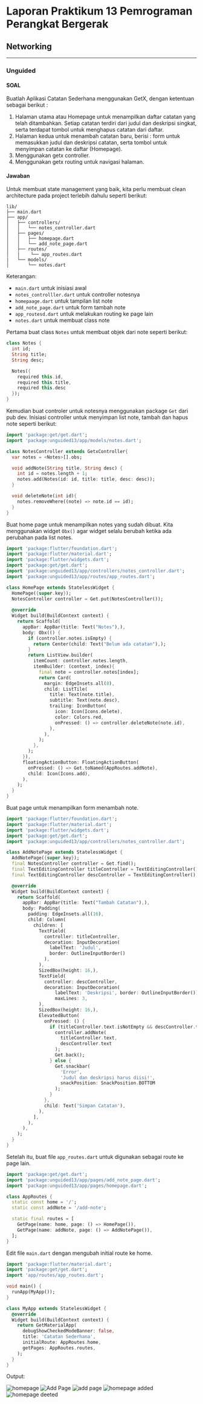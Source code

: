 # Laporan Praktikum 13 Pemrograman Perangkat Bergerak
## Networking

---

### Unguided

#### SOAL
Buatlah Aplikasi Catatan Sederhana menggunakan GetX, dengan ketentuan sebagai berikut :
1. Halaman utama atau Homepage untuk menampilkan daftar catatan yang telah ditambahkan. Setiap catatan terdiri dari judul dan deskripsi singkat, serta terdapat tombol untuk menghapus catatan dari daftar.
2. Halaman kedua untuk menambah catatan baru, berisi : form untuk memasukkan judul dan deskripsi catatan, serta tombol untuk menyimpan catatan ke daftar (Homepage).
3. Menggunakan getx controller.
4. Menggunakan getx routing untuk navigasi halaman.

#### Jawaban
Untuk membuat state management yang baik, kita perlu membuat clean architecture pada project terlebih dahulu seperti berikut:
```
lib/
├── main.dart
├── app/
│   ├── controllers/
│   │   └── notes_controller.dart
│   ├── pages/
│   │   ├── homepage.dart         
│   │   └── add_note_page.dart     
│   ├── routes/
│   |    └── app_routes.dart
|   └── models/
│       └── notes.dart        

```
Keterangan: 
- `main.dart` untuk inisiasi awal
- `notes_controlller.dart` untuk controller notesnya
- `homepaage.dart` untuk tampilan list note
- `add_note_page.dart` untuk form tambah note
- `app_routesd.dart` untuk melakukan routing ke page lain
- `notes.dart` untuk membuat class note

Pertama buat class `Notes` untuk membuat objek dari note seperti berikut:
```dart
class Notes {
  int id;
  String title;
  String desc;

  Notes({
    required this.id,
    required this.title,
    required this.desc
  });
}
```
Kemudian buat controler untuk notesnya menggunakan package `Get` dari pub dev. Inisiasi controller untuk menyimpan list note, tambah dan hapus note seperti berikut:
```dart
import 'package:get/get.dart';
import 'package:unguided13/app/models/notes.dart';

class NotesController extends GetxController{
  var notes = <Notes>[].obs;

  void addNote(String title, String desc) {
    int id = notes.length + 1;
    notes.add(Notes(id: id, title: title, desc: desc));
  }

  void deleteNote(int id){
    notes.removeWhere((note) => note.id == id);
  }
}
```

Buat home page untuk menampilkan notes yang sudah dibuat. Kita menggunakan widget `Obx()` agar widget selalu berubah ketika ada perubahan pada list notes.
```dart
import 'package:flutter/foundation.dart';
import 'package:flutter/material.dart';
import 'package:flutter/widgets.dart';
import 'package:get/get.dart';
import 'package:unguided13/app/controllers/notes_controller.dart';
import 'package:unguided13/app/routes/app_routes.dart';

class HomePage extends StatelessWidget {
  HomePage({super.key});
  NotesController controller = Get.put(NotesController());
  
  @override
  Widget build(BuildContext context) {
    return Scaffold(
      appBar: AppBar(title: Text("Notes"),),
      body: Obx(() {
        if (controller.notes.isEmpty) {
          return Center(child: Text("Belum ada catatan"),);
        }
        return ListView.builder(
          itemCount: controller.notes.length,
          itemBuilder: (context, index){
            final note = controller.notes[index];
            return Card(
              margin: EdgeInsets.all(8),
              child: ListTile(
                title: Text(note.title),
                subtitle: Text(note.desc),
                trailing: IconButton(
                  icon: Icon(Icons.delete),
                  color: Colors.red,
                  onPressed: () => controller.deleteNote(note.id),
                ),
              ),
            );
          },
        );
      }),
      floatingActionButton: FloatingActionButton(
        onPressed: () => Get.toNamed(AppRoutes.addNote),
        child: Icon(Icons.add),
      ),
    );
  }
}
```

Buat page untuk menampilkan form menambah note.
```dart
import 'package:flutter/foundation.dart';
import 'package:flutter/material.dart';
import 'package:flutter/widgets.dart';
import 'package:get/get.dart';
import 'package:unguided13/app/controllers/notes_controller.dart';

class AddNotePage extends StatelessWidget {
  AddNotePage({super.key});
  final NotesController controller = Get.find();
  final TextEditingController titleController = TextEditingController();
  final TextEditingController descController = TextEditingController();

  @override
  Widget build(BuildContext context) {
    return Scaffold(
      appBar: AppBar(title: Text("Tambah Catatan"),),
      body: Padding(
        padding: EdgeInsets.all(16),
        child: Column(
          children: [
            TextField(
              controller: titleController,
              decoration: InputDecoration(
                labelText: 'Judul',
                border: OutlineInputBorder()
              ),
            ),
            SizedBox(height: 16,),
            TextField(
              controller: descController,
              decoration: InputDecoration(
                  labelText: 'Deskripsi', border: OutlineInputBorder()),
                  maxLines: 3,
            ),
            SizedBox(height: 16,),
            ElevatedButton(
              onPressed: () {
                if (titleController.text.isNotEmpty && descController.text.isNotEmpty){
                  controller.addNote(
                    titleController.text,
                    descController.text
                  );
                  Get.back();
                } else {
                  Get.snackbar(
                    'Error',
                    'Judul dan deskripsi harus diisi!',
                    snackPosition: SnackPosition.BOTTOM
                  );
                }
              },
              child: Text('Simpan Catatan'),
            ),
          ],
        ),
      ),
    );
  }
}
```

Setelah itu, buat file `app_routes.dart` untuk digunakan sebagai route ke page lain.
```dart
import 'package:get/get.dart';
import 'package:unguided13/app/pages/add_note_page.dart';
import 'package:unguided13/app/pages/homepage.dart';

class AppRoutes {
  static const home = '/';
  static const addNote = '/add-note';

  static final routes = [
    GetPage(name: home, page: () => HomePage()),
    GetPage(name: addNote, page: () => AddNotePage()),
  ];
}
```

Edit file `main.dart` dengan mengubah initial route ke home.
```dart
import 'package:flutter/material.dart';
import 'package:get/get.dart';
import 'app/routes/app_routes.dart';

void main() {
  runApp(MyApp());
}

class MyApp extends StatelessWidget {
  @override
  Widget build(BuildContext context) {
    return GetMaterialApp(
      debugShowCheckedModeBanner: false,
      title: 'Catatan Sederhana',
      initialRoute: AppRoutes.home,
      getPages: AppRoutes.routes,
    );
  }
}
```

Output:


![homepage](UNGUIDED/homepage.jpg)
![Add Page](UNGUIDED/addPage1.jpg)
![add page](UNGUIDED/addPage2.jpg)
![homepage added](UNGUIDED/homepage_added.jpg)
![homepage deeted](UNGUIDED/homepage.jpg)